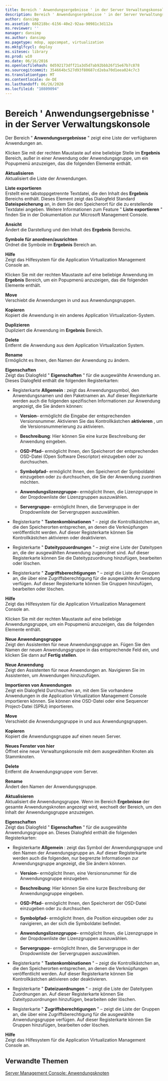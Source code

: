 ```yaml
---
title: Bereich ' Anwendungsergebnisse ' in der Server Verwaltungskonsole
description: Bereich ' Anwendungsergebnisse ' in der Server Verwaltungskonsole
author: dansimp
ms.assetid: 686218bc-6156-40e2-92aa-90981c3d112a
ms.reviewer: ''
manager: dansimp
ms.author: dansimp
ms.pagetype: mdop, appcompat, virtualization
ms.mktglfcycl: deploy
ms.sitesec: library
ms.prod: w10
ms.date: 06/16/2016
ms.openlocfilehash: 0d592173dff21a3d5d7ab92bbb26f15e67b7c878
ms.sourcegitcommit: 354664bc527d93f80687cd2eba70d1eea024c7c3
ms.translationtype: MT
ms.contentlocale: de-DE
ms.lasthandoff: 06/26/2020
ms.locfileid: "10809094"
---
```

# Bereich ' Anwendungsergebnisse ' in der Server Verwaltungskonsole


Der Bereich " **Anwendungsergebnisse** " zeigt eine Liste der verfügbaren Anwendungen an.

Klicken Sie mit der rechten Maustaste auf eine beliebige Stelle im **Ergebnis** Bereich, außer in einer Anwendung oder Anwendungsgruppe, um ein Popupmenü anzuzeigen, das die folgenden Elemente enthält.

<a href="" id="refresh"></a>**Aktualisieren**  
Aktualisiert die Liste der Anwendungen.

<a href="" id="export-list"></a>**Liste exportieren**  
Erstellt eine tabstoppgetrennte Textdatei, die den Inhalt des **Ergebnis** Bereichs enthält. Dieses Element zeigt das Dialogfeld Standard **Dateispeicherung** an, in dem Sie den Speicherort für die zu erstellende Textdatei angeben. Weitere Informationen zum Feature " **Liste exportieren** " finden Sie in der Dokumentation zur Microsoft Management Console.

<a href="" id="view"></a>**Ansicht**  
Ändert die Darstellung und den Inhalt des **Ergebnis** Bereichs.

<a href="" id="arrange-line-up-icons"></a>**Symbole für anordnen/ausrichten**  
Ordnet die Symbole im **Ergebnis** Bereich an.

<a href="" id="help"></a>**Hilfe**  
Zeigt das Hilfesystem für die Application Virtualization Management Console an.

Klicken Sie mit der rechten Maustaste auf eine beliebige Anwendung im **Ergebnis** Bereich, um ein Popupmenü anzuzeigen, das die folgenden Elemente enthält.

<a href="" id="move"></a>**Move**  
Verschiebt die Anwendungen in und aus Anwendungsgruppen.

<a href="" id="copy"></a>**Kopieren**  
Kopiert die Anwendung in ein anderes Application Virtualization-System.

<a href="" id="duplicate"></a>**Duplizieren**  
Dupliziert die Anwendung im **Ergebnis** Bereich.

<a href="" id="delete"></a>**Delete**  
Entfernt die Anwendung aus dem Application Virtualization System.

<a href="" id="rename"></a>**Rename**  
Ermöglicht es Ihnen, den Namen der Anwendung zu ändern.

<a href="" id="properties"></a>**Eigenschaften**  
Zeigt das Dialogfeld " **Eigenschaften** " für die ausgewählte Anwendung an. Dieses Dialogfeld enthält die folgenden Registerkarten:

-   Registerkarte **Allgemein** : zeigt das Anwendungssymbol, den Anwendungsnamen und den Paketnamen an. Auf dieser Registerkarte werden auch die folgenden spezifischen Informationen zur Anwendung angezeigt, die Sie ändern können:

    -   **Version**– ermöglicht die Eingabe der entsprechenden Versionsnummer. Aktivieren Sie das Kontrollkästchen **aktivieren** , um die Versionsnummerierung zu aktivieren.

    -   **Beschreibung**: Hier können Sie eine kurze Beschreibung der Anwendung eingeben.

    -   **OSD-Pfad**– ermöglicht Ihnen, den Speicherort der entsprechenden OSD-Datei (Open Software Descriptor) einzugeben oder zu durchsuchen.

    -   **Symbolpfad**– ermöglicht Ihnen, den Speicherort der Symboldatei einzugeben oder zu durchsuchen, die Sie der Anwendung zuordnen möchten.

    -   **Anwendungslizenzgruppe**– ermöglicht Ihnen, die Lizenzgruppe in der Dropdownliste der Lizenzgruppen auszuwählen.

    -   **Servergruppe**– ermöglicht Ihnen, die Servergruppe in der Dropdownliste der Servergruppen auszuwählen.

-   Registerkarte " **Tastenkombinationen** " – zeigt die Kontrollkästchen an, die den Speicherorten entsprechen, an denen die Verknüpfungen veröffentlicht werden. Auf dieser Registerkarte können Sie Kontrollkästchen aktivieren oder deaktivieren.

-   Registerkarte " **Dateitypzuordnungen** " – zeigt eine Liste der Dateitypen an, die der ausgewählten Anwendung zugeordnet sind. Auf dieser Registerkarte können Sie die Dateitypzuordnung hinzufügen, bearbeiten oder löschen.

-   Registerkarte " **Zugriffsberechtigungen** " – zeigt die Liste der Gruppen an, die über eine Zugriffsberechtigung für die ausgewählte Anwendung verfügen. Auf dieser Registerkarte können Sie Gruppen hinzufügen, bearbeiten oder löschen.

<a href="" id="help"></a>**Hilfe**  
Zeigt das Hilfesystem für die Application Virtualization Management Console an.

Klicken Sie mit der rechten Maustaste auf eine beliebige Anwendungsgruppe, um ein Popupmenü anzuzeigen, das die folgenden Elemente enthält.

<a href="" id="new-application-group"></a>**Neue Anwendungsgruppe**  
Zeigt den Assistenten für neue Anwendungsgruppe an. Fügen Sie den Namen der neuen Anwendungsgruppe in das entsprechende Feld ein, und klicken Sie dann auf **Fertig stellen**.

<a href="" id="new-application"></a>**Neue Anwendung**  
Zeigt den Assistenten für neue Anwendungen an. Navigieren Sie im Assistenten, um Anwendungen hinzuzufügen.

<a href="" id="import-applications"></a>**Importieren von Anwendungen**  
Zeigt ein Dialogfeld Durchsuchen an, mit dem Sie vorhandene Anwendungen in die Application Virtualization Management Console importieren können. Sie können eine OSD-Datei oder eine Sequencer Project-Datei (SPRJ) importieren.

<a href="" id="move"></a>**Move**  
Verschiebt die Anwendungsgruppe in und aus Anwendungsgruppen.

<a href="" id="copy"></a>**Kopieren**  
Kopiert die Anwendungsgruppe auf einen neuen Server.

<a href="" id="new-window-from-here"></a>**Neues Fenster von hier**  
Öffnet eine neue Verwaltungskonsole mit dem ausgewählten Knoten als Stammknoten.

<a href="" id="delete"></a>**Delete**  
Entfernt die Anwendungsgruppe vom Server.

<a href="" id="rename"></a>**Rename**  
Ändert den Namen der Anwendungsgruppe.

<a href="" id="refresh"></a>**Aktualisieren**  
Aktualisiert die Anwendungsgruppe. Wenn im Bereich **Ergebnisse** der gesamte Anwendungsknoten angezeigt wird, wechselt der Bereich, um den Inhalt der Anwendungsgruppe anzuzeigen.

<a href="" id="properties"></a>**Eigenschaften**  
Zeigt das Dialogfeld " **Eigenschaften** " für die ausgewählte Anwendungsgruppe an. Dieses Dialogfeld enthält die folgenden Registerkarten:

-   Registerkarte **Allgemein** : zeigt das Symbol der Anwendungsgruppe und den Namen der Anwendungsgruppe an. Auf dieser Registerkarte werden auch die folgenden, nur begrenzte Informationen zur Anwendungsgruppe angezeigt, die Sie ändern können.

    -   **Version**– ermöglicht Ihnen, eine Versionsnummer für die Anwendungsgruppe einzugeben.

    -   **Beschreibung**: Hier können Sie eine kurze Beschreibung der Anwendungsgruppe eingeben.

    -   **OSD-Pfad**– ermöglicht Ihnen, den Speicherort der OSD-Datei einzugeben oder zu durchsuchen.

    -   **Symbolpfad**– ermöglicht Ihnen, die Position einzugeben oder zu navigieren, an der sich die Symboldatei befindet.

    -   **Anwendungslizenzgruppe**– ermöglicht Ihnen, die Lizenzgruppe in der Dropdownliste der Lizenzgruppen auszuwählen.

    -   **Servergruppe**– ermöglicht Ihnen, die Servergruppe in der Dropdownliste der Servergruppen auszuwählen.

-   Registerkarte " **Tastenkombinationen** " – zeigt die Kontrollkästchen an, die den Speicherorten entsprechen, an denen die Verknüpfungen veröffentlicht werden. Auf dieser Registerkarte können Sie Kontrollkästchen aktivieren oder deaktivieren.

-   Registerkarte " **Dateizuordnungen** " – zeigt die Liste der Dateitypen Zuordnungen an. Auf dieser Registerkarte können Sie Dateitypzuordnungen hinzufügen, bearbeiten oder löschen.

-   Registerkarte " **Zugriffsberechtigungen** " – zeigt die Liste der Gruppen an, die über eine Zugriffsberechtigung für die ausgewählte Anwendungsgruppe verfügen. Auf dieser Registerkarte können Sie Gruppen hinzufügen, bearbeiten oder löschen.

<a href="" id="help"></a>**Hilfe**  
Zeigt das Hilfesystem für die Application Virtualization Management Console an.

## Verwandte Themen


[Server Management Console: Anwendungsknoten](server-management-console-applications-node.md)

 

 





